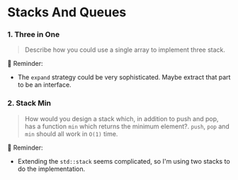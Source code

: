 # Stacks And Queues

### 1. Three in One

> Describe how you could use a single array to implement three stack.

📝 Reminder:

-   The `expand` strategy could be very sophisticated. Maybe extract that part to be an interface.

### 2. Stack Min

> How would you design a stack which, in addition to push and pop, has a function `min` which returns the minimum element?. `push`, `pop` and `min` should all work in `O(1)` time.

📝 Reminder:

-   Extending the `std::stack` seems complicated, so I'm using two stacks to do the implementation.
